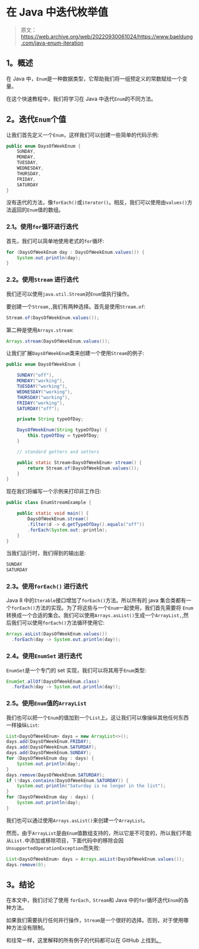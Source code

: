 # 在 Java 中迭代枚举值

> 原文：<https://web.archive.org/web/20220930061024/https://www.baeldung.com/java-enum-iteration>

## 1。概述

在 Java 中，`Enum`是一种数据类型，它帮助我们将一组预定义的常数赋给一个变量。

在这个快速教程中，我们将学习在 Java 中迭代`Enum`的不同方法。

## 2。迭代`Enum`个值

让我们首先定义一个`Enum`，这样我们可以创建一些简单的代码示例:

```java
public enum DaysOfWeekEnum {
    SUNDAY,
    MONDAY,
    TUESDAY, 
    WEDNESDAY, 
    THURSDAY, 
    FRIDAY, 
    SATURDAY
} 
```

没有迭代的方法，像`forEach()`或`iterator()`。相反，我们可以使用由`values()`方法返回的`Enum`值的数组。

### 2.1。使用`for`循环进行迭代

首先，我们可以简单地使用老式的`for`循环:

```java
for (DaysOfWeekEnum day : DaysOfWeekEnum.values()) { 
    System.out.println(day); 
}
```

### 2.2。使用`Stream` 进行迭代

我们还可以使用`java.util.Stream`对`Enum`值执行操作。

要创建一个`Stream,`,我们有两种选择。首先是使用`Stream.of`:

```java
Stream.of(DaysOfWeekEnum.values());
```

第二种是使用`Arrays.stream`:

```java
Arrays.stream(DaysOfWeekEnum.values());
```

让我们扩展`DaysOfWeekEnum`类来创建一个使用`Stream`的例子:

```java
public enum DaysOfWeekEnum {

    SUNDAY("off"), 
    MONDAY("working"), 
    TUESDAY("working"), 
    WEDNESDAY("working"), 
    THURSDAY("working"), 
    FRIDAY("working"), 
    SATURDAY("off");

    private String typeOfDay;

    DaysOfWeekEnum(String typeOfDay) {
        this.typeOfDay = typeOfDay;
    }

    // standard getters and setters 

    public static Stream<DaysOfWeekEnum> stream() {
        return Stream.of(DaysOfWeekEnum.values()); 
    }
}
```

现在我们将编写一个示例来打印非工作日:

```java
public class EnumStreamExample {

    public static void main() {
        DaysOfWeekEnum.stream()
        .filter(d -> d.getTypeOfDay().equals("off"))
        .forEach(System.out::println);
    }
}
```

当我们运行时，我们得到的输出是:

```java
SUNDAY
SATURDAY
```

### 2.3。使用`forEach()` 进行迭代

Java 8 中的`Iterable`接口增加了`forEach()`方法。所以所有的 java 集合类都有一个`forEach()`方法的实现。为了将这些与一个`Enum`一起使用，我们首先需要将 `Enum`转换成一个合适的集合。我们可以使用`Arrays.asList()`生成一个`ArrayList,`,然后我们可以使用`forEach()`方法循环使用它:

```java
Arrays.asList(DaysOfWeekEnum.values())
  .forEach(day -> System.out.println(day)); 
```

### 2.4。使用`EnumSet` 进行迭代

`EnumSet`是一个专门的 set 实现，我们可以将其用于`Enum`类型:

```java
EnumSet.allOf(DaysOfWeekEnum.class)
  .forEach(day -> System.out.println(day));
```

### 2.5。使用`Enum`值的`ArrayList`

我们也可以把一个`Enum`的值加到一个`List`上。这让我们可以像操纵其他任何东西一样操纵`List`:

```java
List<DaysOfWeekEnum> days = new ArrayList<>();
days.add(DaysOfWeekEnum.FRIDAY);
days.add(DaysOfWeekEnum.SATURDAY);
days.add(DaysOfWeekEnum.SUNDAY);
for (DaysOfWeekEnum day : days) {
    System.out.println(day);
}
days.remove(DaysOfWeekEnum.SATURDAY);
if (!days.contains(DaysOfWeekEnum.SATURDAY)) {
    System.out.println("Saturday is no longer in the list");
}
for (DaysOfWeekEnum day : days) {
    System.out.println(day);
} 
```

我们也可以通过使用`Arrays.asList()`来创建一个`ArrayList`。

然而，由于`ArrayList`是由`Enum`值数组支持的，所以它是不可变的，所以我们不能从`List.`中添加或移除项目，下面代码中的移除会因`UnsupportedOperationException`而失败:

```java
List<DaysOfWeekEnum> days = Arrays.asList(DaysOfWeekEnum.values());
days.remove(0); 
```

## 3。结论

在本文中，我们讨论了使用 `forEach,` `Stream`和 Java 中的`for`循环迭代`Enum`的各种方法。

如果我们需要执行任何并行操作，`Stream`是一个很好的选择。否则，对于使用哪种方法没有限制。

和往常一样，这里解释的所有例子的代码都可以在 GitHub 上找到[。](https://web.archive.org/web/20220628095914/https://github.com/eugenp/tutorials/tree/master/core-java-modules/core-java-lang-oop-types)